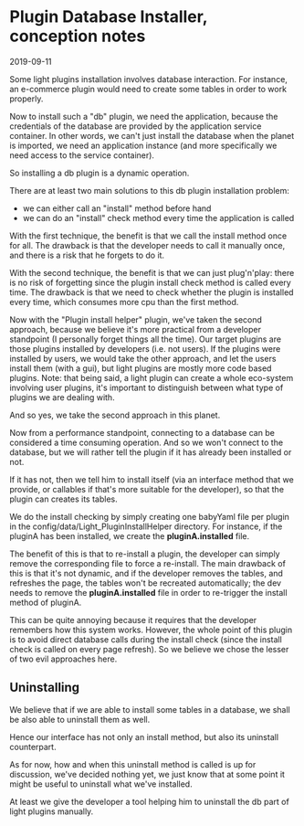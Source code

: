 Plugin Database Installer, conception notes
=====================
2019-09-11



Some light plugins installation involves database interaction.
For instance, an e-commerce plugin would need to create some tables in order to work properly.


Now to install such a "db" plugin, we need the application, because the credentials of the database are
provided by the application service container. In other words, we can't just install the database when the planet is imported,
we need an application instance (and more specifically we need access to the service container).

So installing a db plugin is a dynamic operation.


There are at least two main solutions to this db plugin installation problem:

- we can either call an "install" method before hand  
- we can do an "install" check method every time the application is called


With the first technique, the benefit is that we call the install method once for all.
The drawback is that the developer needs to call it manually once, and there is a risk that he forgets to do it.

With the second technique, the benefit is that we can just plug'n'play: there is no risk of forgetting since the plugin
install check method is called every time.
The drawback is that we need to check whether the plugin is installed every time, which consumes more cpu than the first method.  



Now with the "Plugin install helper" plugin, we've taken the second approach, because we believe it's more practical from
a developer standpoint (I personally forget things all the time).
Our target plugins are those plugins installed by developers (i.e. not users).
If the plugins were installed by users, we would take the other approach, and let the users install them (with a gui),
but light plugins are mostly more code based plugins.
Note: that being said, a light plugin can create a whole eco-system involving user plugins, it's important to distinguish
between what type of plugins we are dealing with.

And so yes, we take the second approach in this planet.

Now from a performance standpoint, connecting to a database can be considered a time consuming operation.
And so we won't connect to the database, but we will rather tell the plugin if it has already been installed or not.

If it has not, then we tell him to install itself (via an interface method that we provide, or callables if that's more suitable for the developer), so that the plugin can creates its tables.

We do the install checking by simply creating one babyYaml file per plugin in the config/data/Light_PluginInstallHelper directory.
For instance, if the pluginA has been installed, we create the **pluginA.installed** file.

The benefit of this is that to re-install a plugin, the developer can simply remove the corresponding file to force a re-install.
The main drawback of this is that it's not dynamic, and if the developer removes the tables, and refreshes the page, the tables
won't be recreated automatically; the dev needs to remove the **pluginA.installed** file in order to re-trigger the install
method of pluginA. 

This can be quite annoying because it requires that the developer remembers how this system works.
However, the whole point of this plugin is to avoid direct database calls during the install check (since the install check is called
on every page refresh). So we believe we chose the lesser of two evil approaches here. 
 



Uninstalling
-------------

We believe that if we are able to install some tables in a database, we shall be also able to uninstall them as well.

Hence our interface has not only an install method, but also its uninstall counterpart.

As for now, how and when this uninstall method is called is up for discussion, we've decided nothing yet,
we just know that at some point it might be useful to uninstall what we've installed.

At least we give the developer a tool helping him to uninstall the db part of light plugins manually.  






